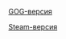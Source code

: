 [GOG-версия](https://www.gog.com/game/baldurs_gate_enhanced_edition)

[Steam-версия](https://store.steampowered.com/app/228280/Baldurs_Gate_Enhanced_Edition/)